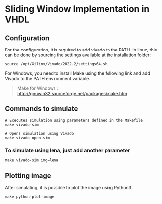 # Sliding Window Implementation in VHDL

## Configuration

For the configuration, it is required to add vivado to the PATH. In linux, this can be done by sourcing the settings available at the installation folder:
```
source /opt/Xilinx/Vivado/2022.2/settings64.sh
```

For Windows, you need to install Make using the following link and add Vivado to the PATH environment variable.

> Make for Windows : http://gnuwin32.sourceforge.net/packages/make.htm

## Commands to simulate

```
# Executes simulation using parameters defined in the Makefile
make vivado-sim

# Opens simulation using Vivado
make vivado-open-sim
```

### To simulate using lena, just add another parameter
```
make vivado-sim img=lena
```

## Plotting image

After simulating, it is possible to plot the image using Python3.

```
make python-plot-image
```